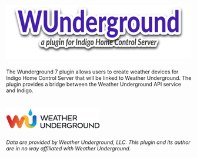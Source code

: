 # ![Logo](img/img_WUndergroundLogo.png)

The Wunderground 7 plugin allows users to create weather devices for Indigo Home 
Control Server that will be linked to Weather Underground. The plugin provides a 
bridge between the Weather Underground API service and Indigo.

# ![Logo](img/img_wundergroundLogo_4c_horz.png)
*Data are provided by Weather Underground, LLC. This plugin and its author are 
in no way affiliated with Weather Underground.*
